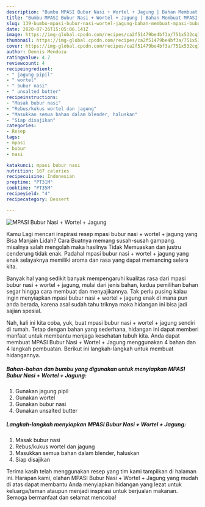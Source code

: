 ```yaml
---
description: "Bumbu MPASI Bubur Nasi + Wortel + Jagung | Bahan Membuat MPASI Bubur Nasi + Wortel + Jagung Yang Paling Enak"
title: "Bumbu MPASI Bubur Nasi + Wortel + Jagung | Bahan Membuat MPASI Bubur Nasi + Wortel + Jagung Yang Paling Enak"
slug: 139-bumbu-mpasi-bubur-nasi-wortel-jagung-bahan-membuat-mpasi-bubur-nasi-wortel-jagung-yang-paling-enak
date: 2020-07-26T15:05:06.141Z
image: https://img-global.cpcdn.com/recipes/ca2f51479be4bf3a/751x532cq70/mpasi-bubur-nasi-wortel-jagung-foto-resep-utama.jpg
thumbnail: https://img-global.cpcdn.com/recipes/ca2f51479be4bf3a/751x532cq70/mpasi-bubur-nasi-wortel-jagung-foto-resep-utama.jpg
cover: https://img-global.cpcdn.com/recipes/ca2f51479be4bf3a/751x532cq70/mpasi-bubur-nasi-wortel-jagung-foto-resep-utama.jpg
author: Dennis Mendoza
ratingvalue: 4.7
reviewcount: 4
recipeingredient:
- " jagung pipil"
- " wortel"
- " bubur nasi"
- " unsalted butter"
recipeinstructions:
- "Masak bubur nasi"
- "Rebus/kukus wortel dan jagung"
- "Masukkan semua bahan dalam blender, haluskan"
- "Siap disajikan"
categories:
- Resep
tags:
- mpasi
- bubur
- nasi

katakunci: mpasi bubur nasi 
nutrition: 167 calories
recipecuisine: Indonesian
preptime: "PT31M"
cooktime: "PT35M"
recipeyield: "4"
recipecategory: Dessert

---
```



![MPASI Bubur Nasi + Wortel + Jagung](https://img-global.cpcdn.com/recipes/ca2f51479be4bf3a/751x532cq70/mpasi-bubur-nasi-wortel-jagung-foto-resep-utama.jpg)

Kamu Lagi mencari inspirasi resep mpasi bubur nasi + wortel + jagung yang Bisa Manjain Lidah? Cara Buatnya memang susah-susah gampang. misalnya salah mengolah maka hasilnya Tidak Memuaskan dan justru cenderung tidak enak. Padahal mpasi bubur nasi + wortel + jagung yang enak selayaknya memiliki aroma dan rasa yang dapat memancing selera kita.



Banyak hal yang sedikit banyak mempengaruhi kualitas rasa dari mpasi bubur nasi + wortel + jagung, mulai dari jenis bahan, kedua pemilihan bahan segar hingga cara membuat dan menyajikannya. Tak perlu pusing kalau ingin menyiapkan mpasi bubur nasi + wortel + jagung enak di mana pun anda berada, karena asal sudah tahu triknya maka hidangan ini bisa jadi sajian spesial.


Nah, kali ini kita coba, yuk, buat mpasi bubur nasi + wortel + jagung sendiri di rumah. Tetap dengan bahan yang sederhana, hidangan ini dapat memberi manfaat untuk membantu menjaga kesehatan tubuh kita. Anda dapat membuat MPASI Bubur Nasi + Wortel + Jagung menggunakan 4 bahan dan 4 langkah pembuatan. Berikut ini langkah-langkah untuk membuat hidangannya.

<!--inarticleads1-->

##### Bahan-bahan dan bumbu yang digunakan untuk menyiapkan MPASI Bubur Nasi + Wortel + Jagung:

1. Gunakan  jagung pipil
1. Gunakan  wortel
1. Gunakan  bubur nasi
1. Gunakan  unsalted butter




<!--inarticleads2-->

##### Langkah-langkah menyiapkan MPASI Bubur Nasi + Wortel + Jagung:

1. Masak bubur nasi
1. Rebus/kukus wortel dan jagung
1. Masukkan semua bahan dalam blender, haluskan
1. Siap disajikan




Terima kasih telah menggunakan resep yang tim kami tampilkan di halaman ini. Harapan kami, olahan MPASI Bubur Nasi + Wortel + Jagung yang mudah di atas dapat membantu Anda menyiapkan hidangan yang lezat untuk keluarga/teman ataupun menjadi inspirasi untuk berjualan makanan. Semoga bermanfaat dan selamat mencoba!
